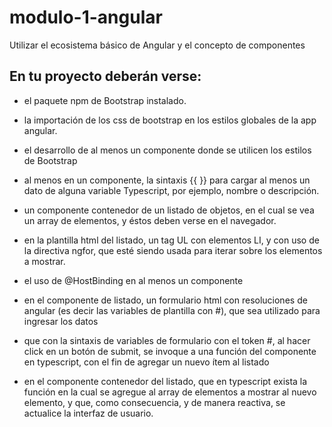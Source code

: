 # modulo-1-angular
Utilizar el ecosistema básico de Angular y el concepto de componentes


## En tu proyecto deberán verse:

- el paquete npm de Bootstrap instalado.

- la importación de los css de bootstrap en los estilos globales de la app angular.

- el desarrollo de al menos un componente donde se utilicen los estilos de Bootstrap

- al menos en un componente, la sintaxis {{ }} para cargar al menos un dato de alguna variable Typescript, por ejemplo, nombre o descripción.

- un componente contenedor de un listado de objetos, en el cual se vea un array de elementos, y éstos deben verse en el navegador.

- en la plantilla html del listado, un tag UL con elementos LI, y con uso de la directiva ngfor, que esté siendo usada para iterar sobre los elementos a mostrar.

- el uso de @HostBinding en al menos un componente

- en el componente de listado, un formulario html con resoluciones de angular (es decir las variables de plantilla con #), que sea utilizado para ingresar los datos

- que con la sintaxis de variables de formulario con el token #, al hacer click en un botón de submit, se invoque a una función del componente en typescript, con el fin de agregar un nuevo ítem al listado

- en el componente contenedor del listado, que en typescript exista la función en la cual se agregue al array de elementos a mostrar al nuevo elemento, y que, como consecuencia, y de manera reactiva, se actualice la interfaz de usuario.